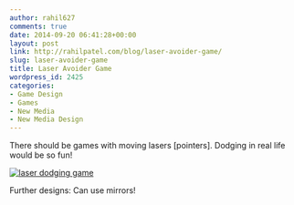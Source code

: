 ```yaml
---
author: rahil627
comments: true
date: 2014-09-20 06:41:28+00:00
layout: post
link: http://rahilpatel.com/blog/laser-avoider-game/
slug: laser-avoider-game
title: Laser Avoider Game
wordpress_id: 2425
categories:
- Game Design
- Games
- New Media
- New Media Design
---
```


There should be games with moving lasers [pointers]. Dodging in real life would be so fun!



[![laser dodging game](http://www.rahilpatel.com/blog/wp-content/uploads/2014/09/laser-dodging-game.svg)](http://www.rahilpatel.com/blog/wp-content/uploads/2014/09/laser-dodging-game.svg)



Further designs:
Can use mirrors!
